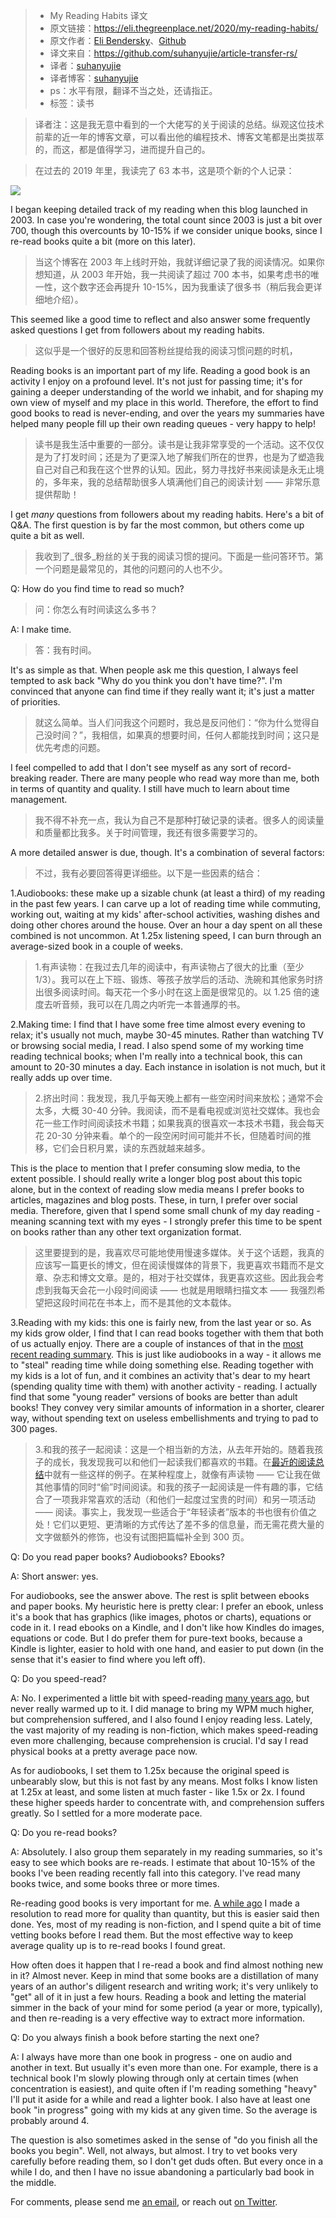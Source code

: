 >* My Reading Habits 译文
>* 原文链接：https://eli.thegreenplace.net/2020/my-reading-habits/
>* 原文作者：[Eli Bendersky](https://eli.thegreenplace.net/)、[Github](https://github.com/eliben)
>* 译文来自：https://github.com/suhanyujie/article-transfer-rs/
>* 译者：[suhanyujie](https://github.com/suhanyujie)
>* 译者博客：[suhanyujie](https://ishenghuo.cnblogs.com/)
>* ps：水平有限，翻译不当之处，还请指正。
>* 标签：读书

>译者注：这是我无意中看到的一个大佬写的关于阅读的总结。纵观这位技术前辈的近一年的博客文章，可以看出他的编程技术、博客文笔都是出类拔萃的，而这，都是值得学习，进而提升自己的。

>在过去的 2019 年里，我读完了 63 本书，这是项个新的个人记录：

![](https://eli.thegreenplace.net/images/2020/chart-books-read.svg)

I began keeping detailed track of my reading when this blog launched in 2003. In case you're wondering, the total count since 2003 is just a bit over 700, though this overcounts by 10-15% if we consider unique books, since I re-read books quite a bit (more on this later).
>当这个博客在 2003 年上线时开始，我就详细记录了我的阅读情况。如果你想知道，从 2003 年开始，我一共阅读了超过 700 本书，如果考虑书的唯一性，这个数字还会再提升 10-15%，因为我重读了很多书（稍后我会更详细地介绍）。

This seemed like a good time to reflect and also answer some frequently asked questions I get from followers about my reading habits.
>这似乎是一个很好的反思和回答粉丝提给我的阅读习惯问题的时机，

Reading books is an important part of my life. Reading a good book is an activity I enjoy on a profound level. It's not just for passing time; it's for gaining a deeper understanding of the world we inhabit, and for shaping my own view of myself and my place in this world. Therefore, the effort to find good books to read is never-ending, and over the years my summaries have helped many people fill up their own reading queues - very happy to help!
>读书是我生活中重要的一部分。读书是让我非常享受的一个活动。这不仅仅是为了打发时间；还是为了更深入地了解我们所在的世界，也是为了塑造我自己对自己和我在这个世界的认知。因此，努力寻找好书来阅读是永无止境的，多年来，我的总结帮助很多人填满他们自己的阅读计划 —— 非常乐意提供帮助！

I get _many_ questions from followers about my reading habits. Here's a bit of Q&A. The first question is by far the most common, but others come up quite a bit as well.
>我收到了_很多_粉丝的关于我的阅读习惯的提问。下面是一些问答环节。第一个问题是最常见的，其他的问题问的人也不少。

Q: How do you find time to read so much?
>问：你怎么有时间读这么多书？

A: I make time.
>答：我有时间。

It's as simple as that. When people ask me this question, I always feel tempted to ask back "Why do you think you don't have time?". I'm convinced that anyone can find time if they really want it; it's just a matter of priorities.
>就这么简单。当人们问我这个问题时，我总是反问他们：“你为什么觉得自己没时间？”，我相信，如果真的想要时间，任何人都能找到时间；这只是优先考虑的问题。

I feel compelled to add that I don't see myself as any sort of record-breaking reader. There are many people who read way more than me, both in terms of quantity and quality. I still have much to learn about time management.
>我不得不补充一点，我认为自己不是那种打破记录的读者。很多人的阅读量和质量都比我多。关于时间管理，我还有很多需要学习的。

A more detailed answer is due, though. It's a combination of several factors:
>不过，我有必要回答得更详细些。以下是一些因素的结合：

1.Audiobooks: these make up a sizable chunk (at least a third) of my reading in the past few years. I can carve up a lot of reading time while commuting, working out, waiting at my kids' after-school activities, washing dishes and doing other chores around the house. Over an hour a day spent on all these combined is not uncommon. At 1.25x listening speed, I can burn through an average-sized book in a couple of weeks.
>1.有声读物：在我过去几年的阅读中，有声读物占了很大的比重（至少1/3）。我可以在上下班、锻炼、等孩子放学后的活动、洗碗和其他家务时挤出很多阅读时间。每天花一个多小时在这上面是很常见的。以 1.25 倍的速度去听音频，我可以在几周之内听完一本普通厚的书。

2.Making time: I find that I have some free time almost every evening to relax; it's usually not much, maybe 30-45 minutes. Rather than watching TV or browsing social media, I read. I also spend some of my working time reading technical books; when I'm really into a technical book, this can amount to 20-30 minutes a day. Each instance in isolation is not much, but it really adds up over time.
>2.挤出时间：我发现，我几乎每天晚上都有一些空闲时间来放松；通常不会太多，大概 30-40 分钟。我阅读，而不是看电视或浏览社交媒体。我也会花一些工作时间阅读技术书籍；如果我真的很喜欢一本技术书籍，我会每天花 20-30 分钟来看。单个的一段空闲时间可能并不长，但随着时间的推移，它们会日积月累，读的东西就越来越多。

This is the place to mention that I prefer consuming slow media, to the extent possible. I should really write a longer blog post about this topic alone, but in the context of reading slow media means I prefer books to articles, magazines and blog posts. These, in turn, I prefer over social media. Therefore, given that I spend some small chunk of my day reading - meaning scanning text with my eyes - I strongly prefer this time to be spent on books rather than any other text organization format.
>这里要提到的是，我喜欢尽可能地使用慢速多媒体。关于这个话题，我真的应该写一篇更长的博文，但在阅读慢媒体的背景下，我更喜欢书籍而不是文章、杂志和博文文章。是的，相对于社交媒体，我更喜欢这些。因此我会考虑到我每天会花一小段时间阅读 —— 也就是用眼睛扫描文本 —— 我强烈希望把这段时间花在书本上，而不是其他的文本载体。

3.Reading with my kids: this one is fairly new, from the last year or so. As my kids grow older, I find that I can read books together with them that both of us actually enjoy. There are a couple of instances of that in the [most recent reading summary](https://eli.thegreenplace.net/2019/summary-of-reading-october-december-2019/). This is just like audiobooks in a way - it allows me to "steal" reading time while doing something else. Reading together with my kids is a lot of fun, and it combines an activity that's dear to my heart (spending quality time with them) with another activity - reading. I actually find that some "young reader" versions of books are better than adult books! They convey very similar amounts of information in a shorter, clearer way, without spending text on useless embellishments and trying to pad to 300 pages.
>3.和我的孩子一起阅读：这是一个相当新的方法，从去年开始的。随着我孩子的成长，我发现我可以和他们一起读我们都喜欢的书籍。在[最近的阅读总结](https://eli.thegreenplace.net/2019/summary-of-reading-october-december-2019/)中就有一些这样的例子。在某种程度上，就像有声读物 —— 它让我在做其他事情的同时“偷”时间阅读。和我的孩子一起阅读是一件有趣的事，它结合了一项我非常喜欢的活动（和他们一起度过宝贵的时间）和另一项活动 —— 阅读。事实上，我发现一些适合于“年轻读者”版本的书也很有价值之处！它们以更短、更清晰的方式传达了差不多的信息量，而无需花费大量的文字做额外的修饰，也没有试图把篇幅补全到 300 页。

Q: Do you read paper books? Audiobooks? Ebooks?

A: Short answer: yes.

For audiobooks, see the answer above. The rest is split between ebooks and paper books. My heuristic here is pretty clear: I prefer an ebook, unless it's a book that has graphics (like images, photos or charts), equations or code in it. I read ebooks on a Kindle, and I don't like how Kindles do images, equations or code. But I do prefer them for pure-text books, because a Kindle is lighter, easier to hold with one hand, and easier to put down (in the sense that it's easier to find where you left off).

Q: Do you speed-read?

A: No. I experimented a little bit with speed-reading [many years ago](https://eli.thegreenplace.net/2006/10/02/speed-reading), but never really warmed up to it. I did manage to bring my WPM much higher, but comprehension suffered, and I also found I enjoy reading less. Lately, the vast majority of my reading is non-fiction, which makes speed-reading even more challenging, because comprehension is crucial. I'd say I read physical books at a pretty average pace now.

As for audiobooks, I set them to 1.25x because the original speed is unbearably slow, but this is not fast by any means. Most folks I know listen at 1.25x at least, and some listen at much faster - like 1.5x or 2x. I found these higher speeds harder to concentrate with, and comprehension suffers greatly. So I settled for a more moderate pace.

Q: Do you re-read books?

A: Absolutely. I also group them separately in my reading summaries, so it's easy to see which books are re-reads. I estimate that about 10-15% of the books I've been reading recently fall into this category. I've read many books twice, and some books three or more times.

Re-reading good books is very important for me. [A while ago](http://eli.thegreenplace.net/2007/05/15/quality-reading-instead-of-quantity-reading) I made a resolution to read more for quality than quantity, but this is easier said then done. Yes, most of my reading is non-fiction, and I spend quite a bit of time vetting books before I read them. But the most effective way to keep average quality up is to re-read books I found great.

How often does it happen that I re-read a book and find almost nothing new in it? Almost never. Keep in mind that some books are a distillation of many years of an author's diligent research and writing work; it's very unlikely to "get" all of it in just a few hours. Reading a book and letting the material simmer in the back of your mind for some period (a year or more, typically), and then re-reading is a very effective way to extract more information.

Q: Do you always finish a book before starting the next one?

A: I always have more than one book in progress - one on audio and another in text. But usually it's even more than one. For example, there is a technical book I'm slowly plowing through only at certain times (when concentration is easiest), and quite often if I'm reading something "heavy" I'll put it aside for a while and read a lighter book. I also have at least one book "in progress" going with my kids at any given time. So the average is probably around 4.

The question is also sometimes asked in the sense of "do you finish all the books you begin". Well, not always, but almost. I try to vet books very carefully before reading them, so I don't get duds often. But every once in a while I do, and then I have no issue abandoning a particularly bad book in the middle.

For comments, please send me  [an email](eliben@gmail.com), or reach out [on Twitter](https://twitter.com/elibendersky).
